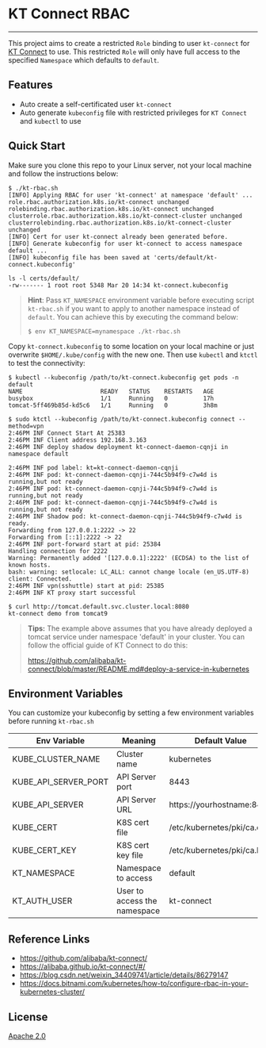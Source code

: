 # KT Connect RBAC

------

This project aims to create a restricted `Role` binding to user `kt-connect` for [KT Connect](https://github.com/alibaba/kt-connect) to use. This restricted `Role` will only have full access to the specified `Namespace` which defaults to `default`.

## Features

- Auto create a self-certificated user `kt-connect` 
- Auto generate `kubeconfig` file with restricted privileges for `KT Connect` and `kubectl` to use

## Quick Start

Make sure you clone this repo to your Linux server, not your local machine and follow the instructions below:

```shell
$ ./kt-rbac.sh
[INFO] Applying RBAC for user 'kt-connect' at namespace 'default' ...
role.rbac.authorization.k8s.io/kt-connect unchanged
rolebinding.rbac.authorization.k8s.io/kt-connect unchanged
clusterrole.rbac.authorization.k8s.io/kt-connect-cluster unchanged
clusterrolebinding.rbac.authorization.k8s.io/kt-connect-cluster unchanged
[INFO] Cert for user kt-connect already been generated before.
[INFO] Generate kubeconfig for user kt-connect to access namespace default ...
[INFO] kubeconfig file has been saved at 'certs/default/kt-connect.kubeconfig'

ls -l certs/default/
-rw------- 1 root root 5348 Mar 20 14:34 kt-connect.kubeconfig
```

> **Hint**: Pass `KT_NAMESPACE` environment variable before executing script `kt-rbac.sh` if you want to apply to another namespace instead of `default`. You can achieve this by executing the command below:
> 
> ```shell
> $ env KT_NAMESPACE=mynamespace ./kt-rbac.sh
> ```

Copy `kt-connect.kubeconfig` to some location on your local machine or just overwrite `$HOME/.kube/config` with the new one. Then use `kubectl` and `ktctl` to test the connectivity:

```shell
$ kubectl --kubeconfig /path/to/kt-connect.kubeconfig get pods -n default
NAME                      READY   STATUS    RESTARTS   AGE
busybox                   1/1     Running   0          17h
tomcat-5ff469b85d-kd5c6   1/1     Running   0          3h8m

$ sudo ktctl --kubeconfig /path/to/kt-connect.kubeconfig connect --method=vpn
2:46PM INF Connect Start At 25383
2:46PM INF Client address 192.168.3.163
2:46PM INF deploy shadow deployment kt-connect-daemon-cqnji in namespace default

2:46PM INF pod label: kt=kt-connect-daemon-cqnji
2:46PM INF pod: kt-connect-daemon-cqnji-744c5b94f9-c7w4d is running,but not ready
2:46PM INF pod: kt-connect-daemon-cqnji-744c5b94f9-c7w4d is running,but not ready
2:46PM INF pod: kt-connect-daemon-cqnji-744c5b94f9-c7w4d is running,but not ready
2:46PM INF Shadow pod: kt-connect-daemon-cqnji-744c5b94f9-c7w4d is ready.
Forwarding from 127.0.0.1:2222 -> 22
Forwarding from [::1]:2222 -> 22
2:46PM INF port-forward start at pid: 25384
Handling connection for 2222
Warning: Permanently added '[127.0.0.1]:2222' (ECDSA) to the list of known hosts.
bash: warning: setlocale: LC_ALL: cannot change locale (en_US.UTF-8)
client: Connected.
2:46PM INF vpn(sshuttle) start at pid: 25385
2:46PM INF KT proxy start successful

$ curl http://tomcat.default.svc.cluster.local:8080
kt-connect demo from tomcat9
```

> **Tips:**  The example above assumes that you have already deployed a tomcat service under namespace 'default' in your cluster. You can follow the official guide of KT Connect to do this:
>
> https://github.com/alibaba/kt-connect/blob/master/README.md#deploy-a-service-in-kubernetes



## Environment Variables

You can customize your kubeconfig by setting a few environment variables before running `kt-rbac.sh`

| Env Variable         | Meaning                      | Default Value              |
| -------------------- | ---------------------------- | -------------------------- |
| KUBE_CLUSTER_NAME    | Cluster name                 | kubernetes                 |
| KUBE_API_SERVER_PORT | API Server port              | 8443                       |
| KUBE_API_SERVER      | API Server URL               | https://yourhostname:8443  |
| KUBE_CERT            | K8S cert file                | /etc/kubernetes/pki/ca.crt |
| KUBE_CERT_KEY        | K8S cert key file            | /etc/kubernetes/pki/ca.key |
| KT_NAMESPACE         | Namespace to access          | default                    |
| KT_AUTH_USER         | User to access the namespace | kt-connect                 |



## Reference Links

- https://github.com/alibaba/kt-connect/
- https://alibaba.github.io/kt-connect/#/
- https://blog.csdn.net/weixin_34409741/article/details/86279147
- https://docs.bitnami.com/kubernetes/how-to/configure-rbac-in-your-kubernetes-cluster/



## License

[Apache 2.0](http://www.apache.org/licenses/)

